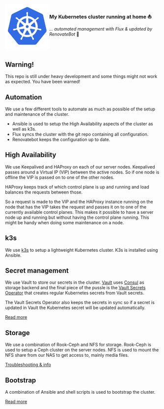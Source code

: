<img src="docs/img/kubernetes-icon-color.png" align="left" width="144px" height="144px"/>

### My Kubernetes cluster running at home :sailboat:
_... automated management with Flux & updated by RenovateBot_ :robot:

<br/>
<br/>


## Warning!
This repo is still under heavy development and some things might not work as expected. You have been warned!

## Automation
We use a few different tools to automate as much as possible of the setup and maintenance of the cluster.

* Ansible is used to setup the High Availability aspects of the cluster as well as k3s.
* Flux syncs the cluster with the git repo containing all configuration.
* Renovatebot keeps the configuration up to date.

## High Availability
We use Keepalived and HAProxy on each of our server nodes. Keepalived passes around a Virtual IP (VIP) between the active nodes. So if one node is offline the VIP is passed on to one of the other nodes.

HAProxy keeps track of which control plane is up and running and load balances the requests between those.

So a request is made to the VIP and the HAProxy instance running on the node that has the VIP takes the request and passes it on to one of the currently available control planes. This makes it possible to have a server node up and running but without having the control plane running. This might be handy when doing some maintenance on a node.

## k3s
We use [k3s](https://www.k3s.io) to setup a lightweight Kubernetes cluster. K3s is installed using Ansible.

## Secret management
We use Vault to store our secrets in the cluster. [Vault](https://www.vaultproject.io/) uses [Consul](https://www.consul.io/) as storage backend and the final piece of the pussle is the [Vault Secrets Operator](https://github.com/ricoberger/vault-secrets-operator) that creates regular Kubernetes secrets from Vault secrets.

The Vault Secrets Operator also keeps the secrets in sync so if a secret is updated in Vault the Kubernetes secret will be updated automatically.

[Read more](docs/vault.md)

## Storage
We use a combination of Rook-Ceph and NFS for storage. Rook-Ceph is used to setup a Ceph cluster on the server nodes. NFS is used to mount the NFS share from our NAS to get access to, mainly media files.

[Troubleshooting & info](docs/rook-ceph.md)

## Bootstrap
A combination of Ansible and shell scripts is used to bootstrap the cluster.

[Read more](docs/bootstrap.md)
